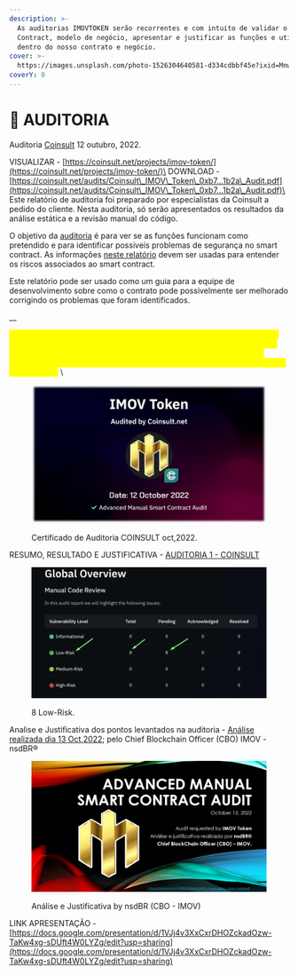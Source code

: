```yaml
---
description: >-
  As auditorias IMOVTOKEN serão recorrentes e com intuito de validar o Smart
  Contract, modelo de negócio, apresentar e justificar as funções e utilizações
  dentro do nosso contrato e negócio.
cover: >-
  https://images.unsplash.com/photo-1526304640581-d334cdbbf45e?ixid=MnwxMjA3fDB8MHxwaG90by1wYWdlfHx8fGVufDB8fHx8&ixlib=rb-1.2.1&auto=format&fit=crop&w=2970&q=80
coverY: 0
---
```


# 📜 AUDITORIA

Auditoria [Coinsult](https://coinsult.net/projects/imov-token/) 12 outubro, 2022.

VISUALIZAR - [https://coinsult.net/projects/imov-token/](https://coinsult.net/projects/imov-token/)\
DOWNLOAD - [https://coinsult.net/audits/Coinsult\_IMOV\_Token\_0xb7...1b2a\_Audit.pdf](https://coinsult.net/audits/Coinsult\_IMOV\_Token\_0xb7...1b2a\_Audit.pdf)\
Este relatório de auditoria foi preparado por especialistas da Coinsult a pedido do cliente. Nesta auditoria, só serão apresentados os resultados da análise estática e a revisão manual do código.

O objetivo da [auditoria](https://coinsult.net/projects/imov-token/) é para ver se as funções funcionam como pretendido e para identificar possíveis problemas de segurança no smart contract. As informações [neste relatório](https://coinsult.net/projects/imov-token/) devem ser usadas para entender os riscos associados ao smart contract.

Este relatório pode ser usado como um guia para a equipe de desenvolvimento sobre como o contrato pode possivelmente ser melhorado corrigindo os problemas que foram identificados.

__

_<mark style="color:yellow;">A Coinsult não se responsabiliza por quaisquer perdas financeiras. Nada nesta auditoria de contrato é aconselhamento financeiro, por favor, faça sua própria pesquisa. As informações fornecidas nesta auditoria são apenas para fins informativos e não devem ser consideradas conselhos de investimento.</mark>_ \


<figure><img src="../.gitbook/assets/image (3).png" alt=""><figcaption><p>Certificado de Auditoria COINSULT oct,2022.</p></figcaption></figure>



RESUMO, RESULTADO E JUSTIFICATIVA - [AUDITORIA 1 - COINSULT](https://coinsult.net/audits/Coinsult\_IMOV\_Token\_0xb7...1b2a\_Audit.pdf)

<figure><img src="../.gitbook/assets/image (12).png" alt=""><figcaption><p>8 Low-Risk.</p></figcaption></figure>

Analise e Justificativa dos pontos levantados na auditoria - [Análise realizada dia 13 Oct,2022](https://docs.google.com/presentation/d/1VJj4v3XxCxrDHOZckadOzw-TaKw4xg-sDUft4W0LYZg/edit?usp=sharing); pelo Chief Blockchain Officer (CBO) IMOV - nsdBR®

<figure><img src="../.gitbook/assets/image (5).png" alt=""><figcaption><p>Análise e Justificativa by nsdBR (CBO - IMOV)</p></figcaption></figure>

LINK APRESENTAÇÃO - [https://docs.google.com/presentation/d/1VJj4v3XxCxrDHOZckadOzw-TaKw4xg-sDUft4W0LYZg/edit?usp=sharing](https://docs.google.com/presentation/d/1VJj4v3XxCxrDHOZckadOzw-TaKw4xg-sDUft4W0LYZg/edit?usp=sharing)



